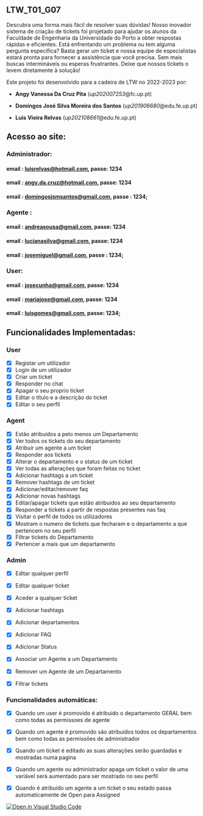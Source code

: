 ## LTW_T01_G07

Descubra uma forma mais fácil de resolver suas dúvidas! Nosso inovador sistema de criação de tickets foi projetado para ajudar os alunos da Faculdade de Engenharia da Universidade do Porto a obter respostas rápidas e eficientes. Está enfrentando um problema ou tem alguma pergunta específica? Basta gerar um ticket e nossa equipe de especialistas estará pronta para fornecer a assistência que você precisa. Sem mais buscas intermináveis ou esperas frustrantes. Deixe que nossos tickets o levem diretamente à solução!

Este projeto foi desenvolvido para a cadeira de LTW no 2022-2023 por:

- **Angy Vanessa Da Cruz Pita** (*up202007253*@fc.up.pt)

- **Domingos José Silva Moreira dos Santos** (*up201906680*@edu.fe.up.pt)

- **Luis Vieira Relvas** (*up202108661*@edu.fe.up.pt)


## Acesso ao site: 

### Administrador: 
  #### email : luisrelvas@hotmail.com, passe: 1234
  #### email : angy.da.cruz@hotmail.com, passe: 1234
  #### email : domingosjsmsantos@gmail.com, passe : 1234; 
  
### Agente : 
  #### email : andreasousa@gmail.com, passe: 1234
  #### email : lucianasilva@gmail.com, passe: 1234
  #### email : josemiguel@gmail.com, passe : 1234; 
  
### User: 
  #### email : josecunha@gmail.com, passe: 1234
  #### email : mariajose@gmail.com, passe: 1234
  #### email : luisgomes@gmail.com, passe: 1234; 


## Funcionalidades Implementadas: 

### User
- [x] Registar um utilizador
- [x] Login de um utilizador
- [x] Criar um ticket
- [x] Responder no chat 
- [x] Apagar o seu proprio ticket
- [x] Editar o título e a descrição do ticket
- [x] Editar o seu perfil 

### Agent
- [x] Estão atribuidos a pelo menos um Departamento
- [x] Ver todos os tickets do seu departamento
- [x] Atribuir um agente a um ticket
- [x] Responder aos tickets
- [x] Alterar o departamento e o status de um ticket
- [x] Ver todas as alterações que foram feitas no ticket
- [x] Adicionar hashtags a um ticket
- [x] Remover hashtags de um ticket
- [x] Adicionar/editar/remover faq
- [x] Adicionar novas hashtags
- [x] Editar/apagar tickets que estão atribuidos ao seu departamento
- [x] Responder a tickets a partir de respostas presentes nas faq
- [x] Visitar o perfil de todos os utilizadores
- [x] Mostram o numero de tickets que fecharam e o departamento a que pertencem no seu perfil
- [x] Filtrar tickets do Departamento
- [x] Pertencer a mais que um departamento

### Admin

- [x] Editar qualquer perfil 
- [x] Editar qualquer ticket
- [x] Aceder a qualquer ticket
- [x] Adicionar hashtags 
- [x] Adicionar departamentos
- [x] Adicionar FAQ
- [x] Adicionar Status
- [x] Associar um Agente a um Departamento
- [x] Remover um Agente de um Departamento
- [x] Filtrar tickets 


### Funcionalidades automáticas: 
- [x] Quando um user é promovido é atribuido o departamento GERAL bem como todas as permissoes de agente
- [x] Quando um agente é promovido são atribuidos todos os departamentos bem como todas as permissões de administrador
- [x] Quando um ticket é editado as suas alterações serão guardadas e mostradas numa pagina
- [x] Quando um agente ou administrador apaga um ticket o valor de uma variável será aumentado para ser mostrado no seu perfil
- [x] Quando é atribuido um agente a um ticket o seu estado passa automaticamente de Open para Assigned













[![Open in Visual Studio Code](https://classroom.github.com/assets/open-in-vscode-c66648af7eb3fe8bc4f294546bfd86ef473780cde1dea487d3c4ff354943c9ae.svg)](https://classroom.github.com/online_ide?assignment_repo_id=10503767&assignment_repo_type=AssignmentRepo)
